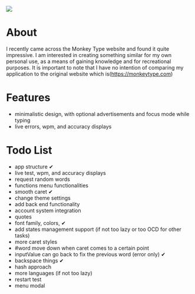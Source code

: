 [![](https://github.com/bunsbof/monkeytype_cloned)](https://github.com/bunsbof/monkeytype_cloned)
<br />

# About
I recently came across the Monkey Type website and found it quite impressive. I am interested in creating something similar for my own personal use, as a means of gaining knowledge and for recreational purposes. It is important to note that I have no intention of comparing my application to the original website which is(https://monkeytype.com)

# Features

- minimalistic design, with optional advertisements and focus mode while typing
- live errors, wpm, and accuracy displays

# Todo List

- app structure     ✔
- live test, wpm, and accuracy displays
- request random words
- functions menu functionalities
- smooth caret      ✔
- change theme settings
- add back end functionality
- account system integration
- quotes
- font family, colors,      ✔
- add states management support (if not too lazy or too OCD for other tasks)
- more caret styles
- #word move down when caret comes to a certain point
- inputValue can go back to fix the previous word (error only)       ✔
- backspace things       ✔
- hash approach
- more languages (if not too lazy)
- restart test
- menu modal